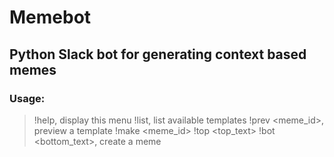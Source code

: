 # Memebot

Python Slack bot for generating context based memes
---------------------------------------------------

### Usage:

>!help, display this menu
!list, list available templates
!prev <meme_id>, preview a template
!make <meme_id> !top <top_text> !bot <bottom_text>, create a meme
